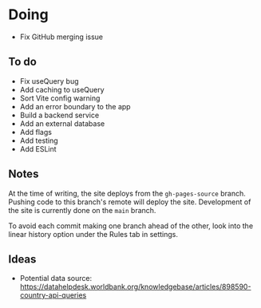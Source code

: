 # Doing

-   Fix GitHub merging issue

## To do

-   Fix useQuery bug
-   Add caching to useQuery
-   Sort Vite config warning
-   Add an error boundary to the app
-   Build a backend service
-   Add an external database
-   Add flags
-   Add testing
-   Add ESLint

## Notes

At the time of writing, the site deploys from the `gh-pages-source` branch. Pushing code to this branch's remote will deploy the site. Development of the site is currently done on the `main` branch.

To avoid each commit making one branch ahead of the other, look into the linear history option under the Rules tab in settings.

## Ideas

-   Potential data source: https://datahelpdesk.worldbank.org/knowledgebase/articles/898590-country-api-queries
